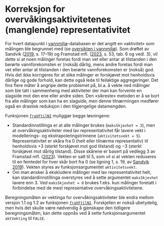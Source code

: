 # Korreksjon for overvåkingsaktivitetenes (manglende) representativitet

For hvert datapunkt i [vannmiljø](https://vannmiljo.miljodirektoratet.no/)-databasen er det angitt en «aktivitet» som målingen ble begrunnet med (se [oversikten i vannmiljø](https://vannmiljokoder.miljodirektoratet.no/activity)). 
Som drøftet av Sandvik ([2019](http://hdl.handle.net/11250/2631056), s. 17–19) og Framstad mfl. ([2023](https://hdl.handle.net/11250/3104185), s. 53, tab. 6 og vedl. 3),
vil dette si at noen målinger foretas fordi man vet eller antar at tilstanden i den berørte vannforekomsten er (nokså) dårlig, mens andre foretas fordi man vet eller antar at tilstanden i den berørte vannforekomsten er (nokså) god. 
Hvis det ikke korrigeres for at slike målinger er forskjøvet mot henholdsvis dårlige og gode forhold, kan dette også lede til feilaktige aggregeringer. 
Det fins flere måter å angripe dette problemet på, bl.a. å vekte ned målinger som ble tatt i sammenheng med aktiviteter der man kan forvente en slagside mot den ene eller andre siden. 
Den «sikreste» metoden er å se bort fra alle målinger som kan ha en slagside, men denne tilnærmingen medfører også en drastisk reduksjon i den tilgjengelige datamengden.

Funksjonen [`fraVFtilNI`](fraVFtilNI.md) muliggjør begge løsningene:

* Standardinnstillinga er at alle målinger brukes (`maksSkjevhet = 3`), men at overvåkingsaktiviteter med lav representativitet får lavere vekt i modellerings- og ekstrapoleringstrinnene (`aktivitetsvekt = 5`). Representativitet er skåra fra 0 (helt eller tilnærma representativ) til henholdsvis +3 (sterkt forskjøvet mot god tilstand) og &minus;3 (sterkt forskjøvet mot dårlig tilstand). Disse skårene er basert på vedlegg 3 av Framstad mfl. ([2023](https://hdl.handle.net/11250/3104185)). Vekten er satt til 5, som vil si at vekten reduseres til en femtedel for hver skår bort fra 0 (se ligning 1, s. 19, av [Sandvik 2019](http://hdl.handle.net/11250/2631056)). Vekten styres av funksjonsargumentet `aktivitetsvekt`.
* Om man ønsker å ekskludere målinger med lav representativitet helt, kan standardinnstillinga overstyres ved å sette argumentet `maksSkjevhet` lavere enn 3. Ved `maksSkjevhet = 0` brukes f.eks. kun målinger foretatt i forbindelse med de mest representative overvåkingsaktivitetene.

Beregningsmåten av vektinga for overvåkingsaktiviteter ble endra mellom versjon 1.1 og 1.2 av funksjonen [`fraVFtilNI`](fraVFtilNI.md).
Forskjellen er nokså ubetydelig, men hvis det skulle være nødvendig å gjenskape den tidligere beregningsmåten, kan dette oppnås ved å sette funksjonsargumentet `aktVekting` til `FALSE`.

